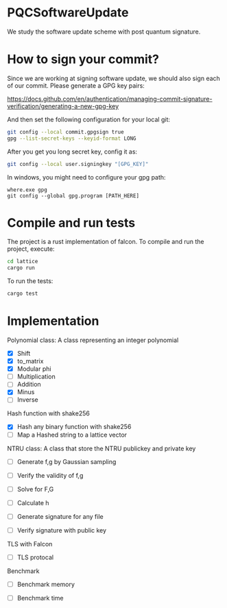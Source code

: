 # PQCSoftwareUpdate
We study the software update scheme with post quantum signature.



# How to sign your commit?

Since we are working at signing software update, we should also sign each of our commit.
Please generate a GPG key pairs:

https://docs.github.com/en/authentication/managing-commit-signature-verification/generating-a-new-gpg-key

And then set the following configuration for your local git:

```bash
git config --local commit.gpgsign true
gpg --list-secret-keys --keyid-format LONG
```

After you get you long secret key, config it as:

```bash
git config --local user.signingkey "[GPG_KEY]"
```

In windows, you might need to configure your gpg path:
```
where.exe gpg
git config --global gpg.program [PATH_HERE]
```


# Compile and run tests

The project is a rust implementation of falcon.
To compile and run the project, execute:

```bash
cd lattice
cargo run
```

To run the tests:

```bash
cargo test
```


# Implementation

Polynomial class: A class representing an integer polynomial

- [x] Shift
- [x] to_matrix
- [x] Modular phi
- [ ] Multiplication
- [ ] Addition
- [x] Minus
- [ ] Inverse

Hash function with shake256

- [x] Hash any binary function with shake256
- [ ] Map a Hashed string to a lattice vector

NTRU class: A class that store the NTRU publickey and private key

- [ ] Generate f,g by Gaussian sampling
- [ ] Verify the validity of f,g
- [ ] Solve for F,G
- [ ] Calculate h
- [ ] Generate signature for any file 
- [ ] Verify signature with public key


TLS with Falcon

- [ ] TLS protocal


Benchmark

- [ ] Benchmark memory
- [ ] Benchmark time






